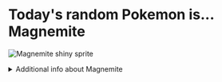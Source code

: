 # Today's random Pokemon is... Magnemite

![Magnemite shiny sprite](https://raw.githubusercontent.com/PokeAPI/sprites/master/sprites/pokemon/shiny/81.png)

<details>
<summary>Additional info about Magnemite</summary>

| srpite type | image |
|------|------|
| back_default | ![Magnemite back_default sprite](https://raw.githubusercontent.com/PokeAPI/sprites/master/sprites/pokemon/back/81.png) |
| back_shiny | ![Magnemite back_shiny sprite](https://raw.githubusercontent.com/PokeAPI/sprites/master/sprites/pokemon/back/shiny/81.png) |
| front_default | ![Magnemite front_default sprite](https://raw.githubusercontent.com/PokeAPI/sprites/master/sprites/pokemon/81.png) | </details>
